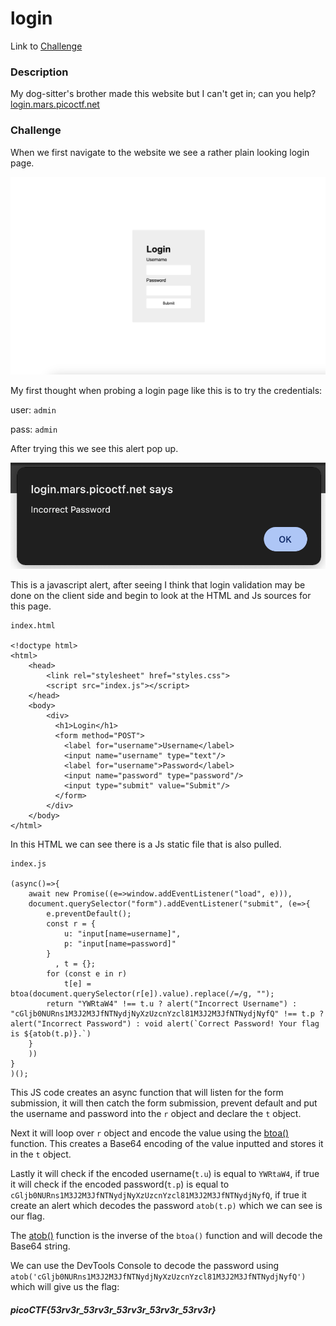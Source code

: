 # login
Link to [Challenge](https://play.picoctf.org/practice/challenge/200)

### Description
My dog-sitter's brother made this website but I can't get in; can you help?
[login.mars.picoctf.net](login.mars.picoctf.net)

### Challenge
When we first navigate to the website we see a rather plain looking login page.

![login page](/login/imgs/login_page.png)

My first thought when probing a login page like this is to try the credentials:

user: `admin`

pass: `admin`

After trying this we see this alert pop up.

![Incorrect login alert](/login/imgs/incorrect_login_alert.png)

This is a javascript alert, after seeing I think that login validation may be done on the client side and begin to look at the HTML and Js sources for this page.


```
index.html

<!doctype html>
<html>
    <head>
        <link rel="stylesheet" href="styles.css">
        <script src="index.js"></script>
    </head>
    <body>
        <div>
          <h1>Login</h1>
          <form method="POST">
            <label for="username">Username</label>
            <input name="username" type="text"/>
            <label for="username">Password</label>
            <input name="password" type="password"/>
            <input type="submit" value="Submit"/>
          </form>
        </div>
    </body>
</html>
```

In this HTML we can see there is a Js static file that is also pulled.

```
index.js

(async()=>{
    await new Promise((e=>window.addEventListener("load", e))),
    document.querySelector("form").addEventListener("submit", (e=>{
        e.preventDefault();
        const r = {
            u: "input[name=username]",
            p: "input[name=password]"
        }
          , t = {};
        for (const e in r)
            t[e] = btoa(document.querySelector(r[e]).value).replace(/=/g, "");
        return "YWRtaW4" !== t.u ? alert("Incorrect Username") : "cGljb0NURns1M3J2M3JfNTNydjNyXzUzcnYzcl81M3J2M3JfNTNydjNyfQ" !== t.p ? alert("Incorrect Password") : void alert(`Correct Password! Your flag is ${atob(t.p)}.`)
    }
    ))
}
)();
```

This JS code creates an async function that will listen for the form submission, it will then catch the form submission, prevent default and put the username and password into the `r` object and declare the `t` object.

Next it will loop over `r` object and encode the value using the [btoa()](https://developer.mozilla.org/en-US/docs/Web/API/btoa) function. This creates a Base64 encoding of the value inputted and stores it in the `t` object.

Lastly it will check if the encoded username(`t.u`) is equal to `YWRtaW4`, if true it will check if the encoded password(`t.p`) is equal to `cGljb0NURns1M3J2M3JfNTNydjNyXzUzcnYzcl81M3J2M3JfNTNydjNyfQ`, if true it create an alert which decodes the password `atob(t.p)` which we can see is our flag.

The [atob()](https://developer.mozilla.org/en-US/docs/Web/API/atob) function is the inverse of the `btoa()` function and will decode the Base64 string.

We can use the DevTools Console to decode the password using `atob('cGljb0NURns1M3J2M3JfNTNydjNyXzUzcnYzcl81M3J2M3JfNTNydjNyfQ')` which will give us the flag:

##### picoCTF{53rv3r_53rv3r_53rv3r_53rv3r_53rv3r}
